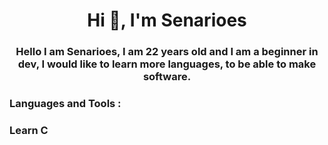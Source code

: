 <h1 align="center">Hi 👋, I'm Senarioes</h1>
<h3 align="center">Hello I am Senarioes, I am 22 years old and I am a beginner in dev, I would like to learn more languages, to be able to make software.</h3>


<h3 align="left">Languages and Tools :</h3>

<h3 align="left">Learn C </h3>




